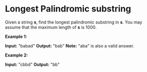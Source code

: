# Longest Palindromic substring

Given a string  **s**, find the longest palindromic substring in  **s**. You may assume that the maximum length of  **s**  is 1000.

**Example 1:**

**Input:** "babad"
**Output:** "bab"
**Note:** "aba" is also a valid answer.

**Example 2:**

**Input:** "cbbd"
**Output:** "bb"

